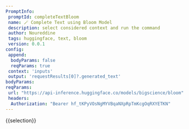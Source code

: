 ```yaml
---
PromptInfo:
 promptId: completeTextBloom 
 name: 🪄 Complete Text using Bloom Model
 description: select considered context and run the command 
 author: Noureddine
 tags: huggingface, text, bloom
 version: 0.0.1
config:
 append:
  bodyParams: false
  reqParams: true
 context: 'inputs'
 output: 'requestResults[0]?.generated_text'
bodyParams:
reqParams:
 url: "https://api-inference.huggingface.co/models/bigscience/bloom"
 headers:
  Authorization: "Bearer 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"
---
```

{{selection}}

